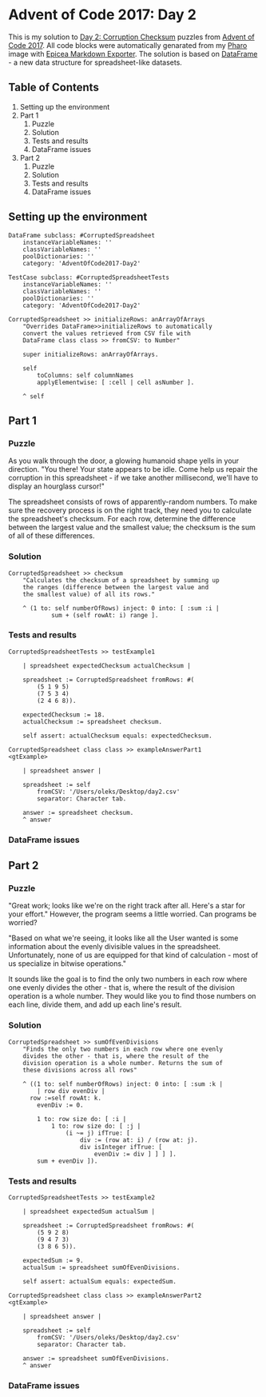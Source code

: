 
# Advent of Code 2017: Day 2

This is my solution to [Day 2: Corruption Checksum](http://adventofcode.com/2017/day/2) puzzles from [Advent of Code 2017](http://adventofcode.com/2017). All code blocks were automatically genarated from my [Pharo](https://pharo.org) image with [Epicea Markdown Exporter](https://medium.com/@i.oleks/epicea-markdown-exporter-2d594dd62cbd). The solution is based on [DataFrame](https://github.com/PolyMathOrg/DataFrame) - a new data structure for spreadsheet-like datasets.

## Table of Contents
1. Setting up the environment
2. Part 1
    1. Puzzle
    2. Solution
    3. Tests and results
    4. DataFrame issues
3. Part 2
    1. Puzzle
    2. Solution
    3. Tests and results
    4. DataFrame issues

## Setting up the environment

```Smalltalk
DataFrame subclass: #CorruptedSpreadsheet
    instanceVariableNames: ''
    classVariableNames: ''
    poolDictionaries: ''
    category: 'AdventOfCode2017-Day2'
```

```Smalltalk
TestCase subclass: #CorruptedSpreadsheetTests
    instanceVariableNames: ''
    classVariableNames: ''
    poolDictionaries: ''
    category: 'AdventOfCode2017-Day2'
```

```Smalltalk
CorruptedSpreadsheet >> initializeRows: anArrayOfArrays
    "Overrides DataFrame>>initializeRows to automatically
    convert the values retrieved from CSV file with
    DataFrame class class >> fromCSV: to Number"
    
    super initializeRows: anArrayOfArrays.
    
    self
        toColumns: self columnNames
        applyElementwise: [ :cell | cell asNumber ].
        
    ^ self
```

## Part 1

### Puzzle
As you walk through the door, a glowing humanoid shape yells in your direction. "You there! Your state appears to be idle. Come help us repair the corruption in this spreadsheet - if we take another millisecond, we'll have to display an hourglass cursor!"

The spreadsheet consists of rows of apparently-random numbers. To make sure the recovery process is on the right track, they need you to calculate the spreadsheet's checksum. For each row, determine the difference between the largest value and the smallest value; the checksum is the sum of all of these differences.

### Solution

```Smalltalk
CorruptedSpreadsheet >> checksum
    "Calculates the checksum of a spreadsheet by summing up
    the ranges (difference between the largest value and
    the smallest value) of all its rows."

    ^ (1 to: self numberOfRows) inject: 0 into: [ :sum :i |
            sum + (self rowAt: i) range ].
```

### Tests and results

```Smalltalk
CorruptedSpreadsheetTests >> testExample1

    | spreadsheet expectedChecksum actualChecksum |
    
    spreadsheet := CorruptedSpreadsheet fromRows: #(
        (5 1 9 5)
        (7 5 3 4)
        (2 4 6 8)).
        
    expectedChecksum := 18.
    actualChecksum := spreadsheet checksum.
    
    self assert: actualChecksum equals: expectedChecksum.
```

```Smalltalk
CorruptedSpreadsheet class class >> exampleAnswerPart1
<gtExample>

    | spreadsheet answer |
    
    spreadsheet := self
        fromCSV: '/Users/oleks/Desktop/day2.csv'
        separator: Character tab.

    answer := spreadsheet checksum.
    ^ answer
```

### DataFrame issues

## Part 2

### Puzzle
"Great work; looks like we're on the right track after all. Here's a star for your effort." However, the program seems a little worried. Can programs be worried?

"Based on what we're seeing, it looks like all the User wanted is some information about the evenly divisible values in the spreadsheet. Unfortunately, none of us are equipped for that kind of calculation - most of us specialize in bitwise operations."

It sounds like the goal is to find the only two numbers in each row where one evenly divides the other - that is, where the result of the division operation is a whole number. They would like you to find those numbers on each line, divide them, and add up each line's result.

### Solution

```Smalltalk
CorruptedSpreadsheet >> sumOfEvenDivisions
    "Finds the only two numbers in each row where one evenly
    divides the other - that is, where the result of the
    division operation is a whole number. Returns the sum of
    these divisions across all rows"

    ^ ((1 to: self numberOfRows) inject: 0 into: [ :sum :k |
        | row div evenDiv |
      row :=self rowAt: k.
        evenDiv := 0.

        1 to: row size do: [ :i |
            1 to: row size do: [ :j |
                (i ~= j) ifTrue: [
                    div := (row at: i) / (row at: j).
                    div isInteger ifTrue: [
                        evenDiv := div ] ] ] ].
        sum + evenDiv ]).
```

### Tests and results

```Smalltalk
CorruptedSpreadsheetTests >> testExample2

    | spreadsheet expectedSum actualSum |
    
    spreadsheet := CorruptedSpreadsheet fromRows: #(
        (5 9 2 8)
        (9 4 7 3)
        (3 8 6 5)).
        
    expectedSum := 9.
    actualSum := spreadsheet sumOfEvenDivisions.
    
    self assert: actualSum equals: expectedSum.
```

```Smalltalk
CorruptedSpreadsheet class class >> exampleAnswerPart2
<gtExample>

    | spreadsheet answer |
    
    spreadsheet := self
        fromCSV: '/Users/oleks/Desktop/day2.csv'
        separator: Character tab.

    answer := spreadsheet sumOfEvenDivisions.
    ^ answer
```

### DataFrame issues
